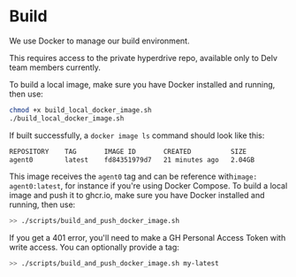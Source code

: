 # Build

We use Docker to manage our build environment.

This requires access to the private hyperdrive repo, available only to Delv team members currently.

To build a local image, make sure you have Docker installed and running, then use:

```bash
chmod +x build_local_docker_image.sh
./build_local_docker_image.sh
```

If built successfully, a `docker image ls` command should look like this:

```bash
REPOSITORY    TAG       IMAGE ID       CREATED          SIZE
agent0        latest    fd84351979d7   21 minutes ago   2.04GB
```

This image receives the `agent0` tag and can be reference with`image: agent0:latest`,
for instance if you're using Docker Compose.
To build a local image and push it to ghcr.io, make sure you have Docker installed and running, then use:

```bash
>> ./scripts/build_and_push_docker_image.sh
```

If you get a 401 error, you'll need to make a GH Personal Access Token with write access.
You can optionally provide a tag:

```bash
>> ./scripts/build_and_push_docker_image.sh my-latest
```
